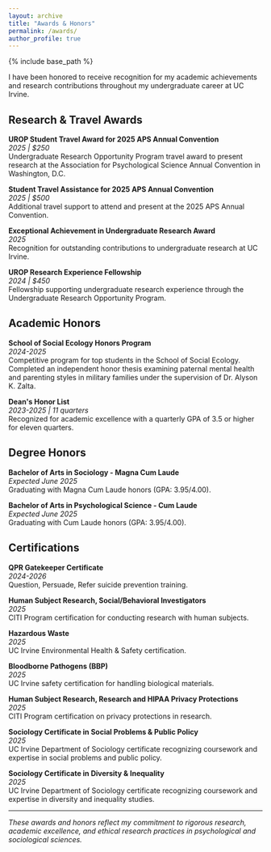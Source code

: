 ```yaml
---
layout: archive
title: "Awards & Honors"
permalink: /awards/
author_profile: true
---
```


{% include base_path %}

I have been honored to receive recognition for my academic achievements and research contributions throughout my undergraduate career at UC Irvine.

## Research & Travel Awards

**UROP Student Travel Award for 2025 APS Annual Convention**  
*2025 | $250*  
Undergraduate Research Opportunity Program travel award to present research at the Association for Psychological Science Annual Convention in Washington, D.C.

**Student Travel Assistance for 2025 APS Annual Convention**  
*2025 | $500*  
Additional travel support to attend and present at the 2025 APS Annual Convention.

**Exceptional Achievement in Undergraduate Research Award**  
*2025*  
Recognition for outstanding contributions to undergraduate research at UC Irvine.

**UROP Research Experience Fellowship**  
*2024 | $450*  
Fellowship supporting undergraduate research experience through the Undergraduate Research Opportunity Program.

## Academic Honors

**School of Social Ecology Honors Program**  
*2024-2025*  
Competitive program for top students in the School of Social Ecology. Completed an independent honor thesis examining paternal mental health and parenting styles in military families under the supervision of Dr. Alyson K. Zalta.

**Dean's Honor List**  
*2023-2025 | 11 quarters*  
Recognized for academic excellence with a quarterly GPA of 3.5 or higher for eleven quarters.

## Degree Honors

**Bachelor of Arts in Sociology - Magna Cum Laude**  
*Expected June 2025*  
Graduating with Magna Cum Laude honors (GPA: 3.95/4.00).

**Bachelor of Arts in Psychological Science - Cum Laude**  
*Expected June 2025*  
Graduating with Cum Laude honors (GPA: 3.95/4.00).

## Certifications

**QPR Gatekeeper Certificate**  
*2024-2026*  
Question, Persuade, Refer suicide prevention training.

**Human Subject Research, Social/Behavioral Investigators**  
*2025*  
CITI Program certification for conducting research with human subjects.

**Hazardous Waste**  
*2025*  
UC Irvine Environmental Health & Safety certification.

**Bloodborne Pathogens (BBP)**  
*2025*  
UC Irvine safety certification for handling biological materials.

**Human Subject Research, Research and HIPAA Privacy Protections**  
*2025*  
CITI Program certification on privacy protections in research.

**Sociology Certificate in Social Problems & Public Policy**  
*2025*  
UC Irvine Department of Sociology certificate recognizing coursework and expertise in social problems and public policy.

**Sociology Certificate in Diversity & Inequality**  
*2025*  
UC Irvine Department of Sociology certificate recognizing coursework and expertise in diversity and inequality studies.

---

*These awards and honors reflect my commitment to rigorous research, academic excellence, and ethical research practices in psychological and sociological sciences.*

